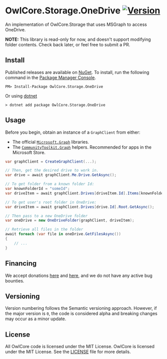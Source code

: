 # OwlCore.Storage.OneDrive [![Version](https://img.shields.io/nuget/v/OwlCore.Storage.OneDrive.svg)](https://www.nuget.org/packages/OwlCore.Storage.OneDrive)

An implementation of OwlCore.Storage that uses MSGraph to access OneDrive.

**NOTE:** This library is read-only for now, and doesn't support modifying folder contents. Check back later, or feel free to submit a PR.

## Install

Published releases are available on [NuGet](https://www.nuget.org/packages/OwlCore.Storage.OneDrive). To install, run the following command in the [Package Manager Console](https://docs.nuget.org/docs/start-here/using-the-package-manager-console).

    PM> Install-Package OwlCore.Storage.OneDrive
    
Or using [dotnet](https://docs.microsoft.com/en-us/dotnet/core/tools/dotnet)

    > dotnet add package OwlCore.Storage.OneDrive

## Usage

Before you begin, obtain an instance of a `GraphClient` from either: 
- The official [`Microsoft.Graph`](https://learn.microsoft.com/en-us/graph/sdks/create-client?tabs=CS) libraries. 
- The [`CommunityToolkit.Graph`](https://github.com/CommunityToolkit/Graph-Controls) helpers. Recommended for apps in the Microsoft Store.


```cs
var graphClient = CreateGraphClient(...);

// Then, get the desired drive to work in.
var drive = await graphClient.Me.Drive.GetAsync();

// To get folder from a known folder Id:
var knownFolderId = "someId";
var driveItem = await graphClient.Drives[driveItem.Id].Items[knownFolderId].GetAsync();

// To get user's root folder in OneDrive:
var driveItem = await graphClient.Drives[drive.Id].Root.GetAsync();

// Then pass to a new OneDrive folder
var oneDrive = new OneDriveFolder(graphClient, driveItem);

// Retrieve all files in the folder
await foreach (var file in oneDrive.GetFilesAsync())
{
    // ...
}
```

## Financing

We accept donations [here](https://github.com/sponsors/Arlodotexe) and [here](https://www.patreon.com/arlodotexe), and we do not have any active bug bounties.

## Versioning

Version numbering follows the Semantic versioning approach. However, if the major version is `0`, the code is considered alpha and breaking changes may occur as a minor update.

## License

All OwlCore code is licensed under the MIT License. OwlCore is licensed under the MIT License. See the [LICENSE](./src/LICENSE.txt) file for more details.

